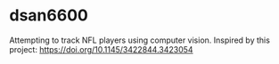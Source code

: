 # dsan6600

Attempting to track NFL players using computer vision.
Inspired by this project: https://doi.org/10.1145/3422844.3423054
